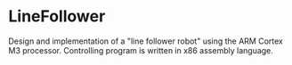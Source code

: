 # LineFollower

Design and implementation of a "line follower robot" using the ARM Cortex M3 processor. Controlling program is written in x86 assembly language.
